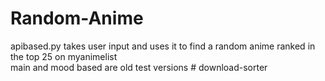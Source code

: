 # Random-Anime
apibased.py takes user input and uses it to find a random anime ranked in the top 25 on myanimelist  
main and mood based are old test versions   # download-sorter
